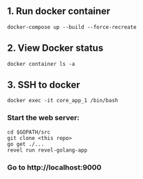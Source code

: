 ## 1. Run docker container

    docker-compose up --build --force-recreate

## 2. View Docker status

    docker container ls -a

## 3. SSH to docker

    docker exec -it core_app_1 /bin/bash

### Start the web server:

    cd $GOPATH/src
    git clone <this repo>
    go get ./...
    revel run revel-golang-app

### Go to http://localhost:9000
